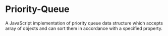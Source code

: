 # Priority-Queue
A JavaScript implementation of priority queue data structure which accepts array of objects and can sort them in accordance with a specified property.
